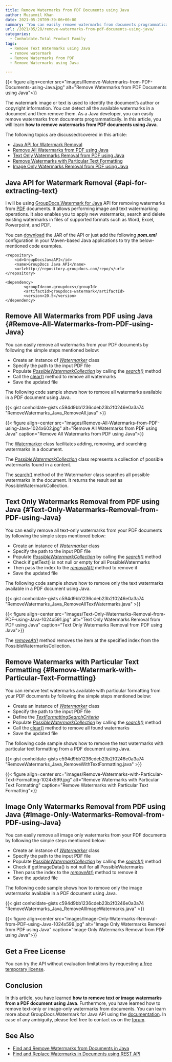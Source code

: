 ```yaml
---
title: Remove Watermarks from PDF Documents using Java
author: Muzammil Khan
date: 2021-05-28T09:39:06+00:00
summary: 'You can easily remove watermarks from documents programmatically. In this article, you will learn **how to remove watermarks from PDF documents using Java**.'
url: /2021/05/28/remove-watermarks-from-pdf-documents-using-java/
categories:
  - Conholdate.Total Product Family
tags:
  - Remove Text Watermarks using Java
  - remove watermark
  - Remove Watermarks from PDF
  - Remove Watermarks using Java

---
```



{{< figure align=center src="images/Remove-Watermarks-from-PDF-Documents-using-Java.jpg" alt="Remove Watermarks from PDF Documents using Java">}}
 

The watermark image or text is used to identify the document&#8217;s author or copyright information. You can detect all the available watermarks in a document and then remove them. As a Java developer, you can easily remove watermarks from documents programmatically. In this article, you will learn **how to remove watermarks from PDF documents using Java**.

The following topics are discussed/covered in this article:

  * [Java API for Watermark Removal][2]
  * [Remove All Watermarks from PDF using Java][3]
  * [Text Only Watermarks Removal from PDF using Java][4]
  * [Remove Watermarks with Particular Text Formatting][5]
  * [Image Only Watermarks Removal from PDF using Java][6]

## Java API for Watermark Removal {#api-for-extracting-text}

I will be using [GroupDocs.Watermark for Java][7] API for removing watermarks from [PDF][8] documents. It allows performing image and text watermarking operations. It also enables you to apply new watermarks, search and delete existing watermarks in files of supported formats such as Word, Excel, Powerpoint, and PDF.

You can [download][9] the JAR of the API or just add the following **_pom.xml_** configuration in your Maven-based Java applications to try the below-mentioned code examples.

```
<repository>
	<id>GroupDocsJavaAPI</id>
	<name>GroupDocs Java API</name>
	<url>http://repository.groupdocs.com/repo/</url>
</repository>
```

```
<dependency>
        <groupId>com.groupdocs</groupId>
        <artifactId>groupdocs-watermark</artifactId>
        <version>20.5</version> 
</dependency>
```

## Remove All Watermarks from PDF using Java {#Remove-All-Watermarks-from-PDF-using-Java}

You can easily remove all watermarks from your PDF documents by following the simple steps mentioned below:

  * Create an instance of _[Watermarker][10]_ class
  * Specify the path to the input PDF file
  * Populate _[PossibleWatermarkCollection][11]_ by calling the _[search()][12]_ method
  * Call the [clear()][13] method to remove all watermarks
  * Save the updated file

The following code sample shows how to remove all watermarks available in a PDF document using Java.

{{< gist conholdate-gists c594d9bb1236cdeb23b2f0246e0a3a74 "RemoveWatermarks_Java_RemoveAll.java" >}}

{{< figure align=center src="images/Remove-All-Watermarks-from-PDF-using-Java-1024x602.jpg" alt="Remove All Watermarks from PDF using Java" caption="Remove All Watermarks from PDF using Java">}}
 

The [Watermarker][10] class facilitates adding, removing, and searching watermarks in a document.

The _[PossibleWatermarkCollection][11]_ class represents a collection of possible watermarks found in a content.

The [search()][12] method of the Watermarker class searches all possible watermarks in the document. It returns the result set as PossibleWatermarkCollection.

## Text Only Watermarks Removal from PDF using Java {#Text-Only-Watermarks-Removal-from-PDF-using-Java}

You can easily remove all text-only watermarks from your PDF documents by following the simple steps mentioned below:

  * Create an instance of _[Watermarker][10]_ class
  * Specify the path to the input PDF file
  * Populate _[PossibleWatermarkCollection][11]_ by calling the _[search()][12]_ method
  * Check if getText() is not null or empty for all PossibleWatermarks
  * Then pass the index to the [_removeAt()_][15] method to remove it
  * Save the updated file

The following code sample shows how to remove only the text watermarks available in a PDF document using Java.

{{< gist conholdate-gists c594d9bb1236cdeb23b2f0246e0a3a74 "RemoveWatermarks_Java_RemoveAllTextWatermarks.java" >}}

{{< figure align=center src="images/Text-Only-Watermarks-Removal-from-PDF-using-Java-1024x591.jpg" alt="Text Only Watermarks Removal from PDF using Java" caption="Text Only Watermarks Removal from PDF using Java">}}
 

The [_removeAt()_][15] method removes the item at the specified index from the PossibleWatermarksCollection.

## Remove Watermarks with Particular Text Formatting {#Remove-Watermark-with-Particular-Text-Formatting}

You can remove text watermarks available with particular formatting from your PDF documents by following the simple steps mentioned below:

  * Create an instance of _[Watermarker][10]_ class
  * Specify the path to the input PDF file
  * Define the _[TextFormattingSearchCriteria][17]_
  * Populate _[PossibleWatermarkCollection][11]_ by calling the _[search()][12]_ method
  * Call the [clear()][13] method to remove all found watermarks
  * Save the updated file

The following code sample shows how to remove the text watermarks with particular text formatting from a PDF document using Java.

{{< gist conholdate-gists c594d9bb1236cdeb23b2f0246e0a3a74 "RemoveWatermarks_Java_RemoveWithTextFormatting.java" >}}

{{< figure align=center src="images/Remove-Watermarks-with-Particular-Text-Formatting-1024x599.jpg" alt="Remove Watermarks with Particular Text Formatting" caption="Remove Watermarks with Particular Text Formatting">}}
 

## Image Only Watermarks Removal from PDF using Java {#Image-Only-Watermarks-Removal-from-PDF-using-Java}

You can easily remove all image only watermarks from your PDF documents by following the simple steps mentioned below:

  * Create an instance of _[Watermarker][10]_ class
  * Specify the path to the input PDF file
  * Populate _[PossibleWatermarkCollection][11]_ by calling the _[search()][12]_ method
  * Check if getImageData() is not null for all PossibleWatermarks
  * Then pass the index to the [_removeAt(_)][15] method to remove it
  * Save the updated file

The following code sample shows how to remove only the image watermarks available in a PDF document using Java.

{{< gist conholdate-gists c594d9bb1236cdeb23b2f0246e0a3a74 "RemoveWatermarks_Java_RemoveAllImageWatermarks.java" >}}

{{< figure align=center src="images/Image-Only-Watermarks-Removal-from-PDF-using-Java-1024x599.jpg" alt="Image Only Watermarks Removal from PDF using Java" caption="Image Only Watermarks Removal from PDF using Java">}}
 

## Get a Free License

You can try the API without evaluation limitations by requesting [a free temporary license][20].

## Conclusion

In this article, you have learned **how to remove text or image watermarks from a PDF document using Java**. Furthermore, you have learned how to remove text-only or image-only watermarks from documents. You can learn more about GroupDocs.Watermark for Java API using the [documentation][21]. In case of any ambiguity, please feel free to contact us on the [forum][22].

## See Also

  * [Find and Remove Watermarks from Documents in Java][23]
  * [Find and Replace Watermarks in Documents using REST API][24]

 [1]: https://blog.conholdate.com/wp-content/uploads/sites/27/2021/05/Remove-Watermarks-from-PDF-Documents-using-Java.jpg
 [2]: https://blog.conholdate.com/2021/05/21/extract-text-from-doc-or-docx-using-csharp/#api-for-extracting-text
 [3]: #Remove-All-Watermarks-from-PDF-using-Java
 [4]: #Text-Only-Watermarks-Removal-from-PDF-using-Java
 [5]: #Remove-Watermark-with-Particular-Text-Formatting
 [6]: #Image-Only-Watermarks-Removal-from-PDF-using-Java
 [7]: https://products.groupdocs.com/watermark/java
 [8]: https://docs.fileformat.com/pdf/
 [9]: https://downloads.groupdocs.com/watermark/java
 [10]: https://apireference.groupdocs.com/watermark/java/com.groupdocs.watermark/Watermarker
 [11]: https://apireference.groupdocs.com/watermark/java/com.groupdocs.watermark.search/PossibleWatermarkCollection
 [12]: https://apireference.groupdocs.com/watermark/java/com.groupdocs.watermark/Watermarker#search()
 [13]: https://apireference.groupdocs.com/watermark/java/com.groupdocs.watermark.common/RemoveOnlyListBase#clear()
 [14]: https://blog.conholdate.com/wp-content/uploads/sites/27/2021/05/Remove-All-Watermarks-from-PDF-using-Java.jpg
 [15]: https://apireference.groupdocs.com/watermark/java/com.groupdocs.watermark.common/RemoveOnlyListBase#removeAt(int)
 [16]: https://blog.conholdate.com/wp-content/uploads/sites/27/2021/05/Text-Only-Watermarks-Removal-from-PDF-using-Java.jpg
 [17]: https://apireference.groupdocs.com/watermark/java/com.groupdocs.watermark.search/TextFormattingSearchCriteria
 [18]: https://blog.conholdate.com/wp-content/uploads/sites/27/2021/05/Remove-Watermarks-with-Particular-Text-Formatting.jpg
 [19]: https://blog.conholdate.com/wp-content/uploads/sites/27/2021/05/Image-Only-Watermarks-Removal-from-PDF-using-Java.jpg
 [20]: https://purchase.groupdocs.com/temporary-license
 [21]: https://docs.groupdocs.com/watermark/java/
 [22]: https://forum.groupdocs.com/c/watermark/
 [23]: https://blog.groupdocs.com/2020/11/30/find-and-remove-watermarks-from-documents-in-java/
 [24]: https://blog.groupdocs.cloud/2021/02/09/find-and-replace-watermark-using-rest-api/







